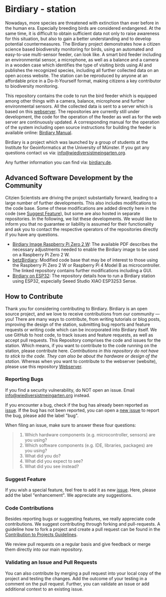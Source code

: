 # Birdiary - station
Nowadays, more species are threatened with extinction than ever before in the human era.
Especially breeding birds are considered endangered. 
At the same time, it is difficult to obtain sufficient data not only to raise awareness for this situation, but also to gain a better understanding and to develop potential countermeasures.
The Birdiary project demonstrates how a citizen science based biodiversity monitoring for birds, using an automated and easy-to-use multi-sensor feeder, can look like. 
A smart bird feeder including an environmental sensor, a microphone, as well as a balance and a camera in a wooden case which identifies the type of visiting birds using AI and publishes the recognized species, including all further collected data on an open access website. 
The station can be reproduced by anyone at an affordable price in a Do-It-Yourself format, making citizens a key contributor to biodiversity monitoring.

This repository contains the code to run the bird feeder which is equipped among other things with a camera, balance, microphone and further environmental sensors. 
All the collected data is sent to a server which is based on this [webserver](https://github.com/Birdiary/webserver). 
The repositories are currently still under development, the code for the operation of the feeder as well as for the web server are continuously updated. 
A corresponding manual for the operation of the system including open source instructions for building the feeder is available online: [Birdiary Manual](https://docs.google.com/document/d/1ItowLull5JF3irzGtbR-fCmgelG3B7DSaU1prOeQXA4/). 

Birdiary is a project which was launched by a group of students at the Institute for Geoinformatics at the University of Münster. 
If you got any questions contact us via: [info@wiediversistmeingarten.org](mailto:info@wiediversistmeingarten.org).

Any further information you can find via: [birdiary.de](https://www.wiediversistmeingarten.org/). 

## Advanced Software Development by the Community 
Citzien Scientists are driving the project substantially forward, leading to a large number of further developments. This also includes modifications to the code base. 
Some of these modifications are added directly here in the code (see [Suggest Feature](https://github.com/Birdiary/station?tab=readme-ov-file#suggest-feature)), but some are also hosted in separate repositories. 
In the following, we list these developments. We would like to inform you that no guarantee or liability is assumed for their functionality and ask you to contact the respective operators of the repositories directly if you have any questions.  

* [Birdiary Image Raspberry Pi Zero 2 W](https://osf.io/w8gef): The available PDF describes the necessary adjustments needed to enable the Birdiary image to be used on a Raspberry Pi Zero 2 W. 
* [betzBirdiary](https://github.com/herbbetz/betzBirdiary): Modified code base that may be of interest to those using the Raspberry Pi Zero 2 W or Raspberry Pi 4 Model B as microcontroller. The linked repository contains further modifications including a GUI. 
* [Birdiary on ESP32](https://github.com/tnier01/BirdiaryStationESP32/): The repository details how to run a Birdiary station using ESP32, especially Seeed Studio XIAO ESP32S3 Sense. 

## How to Contribute
Thank you for considering contributing to Birdiary. Birdiary is an open source project, and we love to receive contributions from our community — you!
There are many ways to contribute, from writing tutorials or blog posts, improving the design of the station, submitting bug reports and feature requests or writing code which can be incorporated into Birdiary itself.
We use GitHub to host code, to track issues and feature requests, as well as accept pull requests.
This Repository comprises the code and issues for the station. Which means, if you want to contribute to the code running on the station, please contribute here. *Contributions in this repository do not have to stick to the code. They can also be about the hardware or design of the station.* Whereas when you want to contribute to the webserver (website), please use this repository [Webserver](https://github.com/Birdiary/webserver).

### Reporting Bugs
If you find a security vulnerability, do NOT open an issue. Email info@wiediversistmeingarten.org instead.
 
If you encounter a bug, check if the bug has already been reported as [issue](https://github.com/Birdiary/station/issues). If the bug has not been reported, you can open a [new issue](https://github.com/Birdiary/station/issues/new) to report the bug, please add the label "bug".
 
When filing an issue, make sure to answer these four questions:
> 1. Which hardware components (e.g. microcontroller, sensors) are you using?
> 2. Which software components (e.g. IDE, libraries, packages) are you using?
> 3. What did you do?
> 4. What did you expect to see?
> 5. What did you see instead?

### Suggest Feature
If you wish a special feature, feel free to add it as new [issue](https://github.com/Birdiary/station/issues/new). Here, please add the label "enhancement". We appreciate any suggestions.

### Code Contributions
Besides reporting bugs or suggesting features, we really appreciate code contributions. We suggest contributing through forking and pull-requests. A guideline how to fork a project and create a pull request can be found in the [Contribution to Projects Guidelines](https://docs.github.com/en/get-started/quickstart/contributing-to-projects). 
 
We review pull requests on a regular basis and give feedback or merge them directly into our main repository.

### Validating an Issue and Pull Requests
You can also contribute by merging a pull request into your local copy of the project and testing the changes. Add the outcome of your testing in a comment on the pull request.
Further, you can validate an issue or add additional context to an existing issue.
